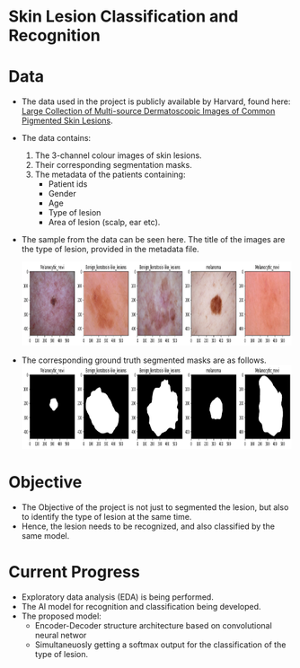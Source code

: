 # Skin Lesion Classification and Recognition

# Data

 - The data used in the project is publicly available by Harvard, found here: [Large Collection of Multi-source Dermatoscopic Images of Common Pigmented Skin Lesions](https://dataverse.harvard.edu/dataset.xhtml?persistentId=doi:10.7910/DVN/DBW86T).
  - The data contains:
    1. The 3-channel colour images of skin lesions.
    2. Their corresponding segmentation masks.
    3. The metadata of the patients containing:
        - Patient ids
        - Gender
        - Age
        - Type of lesion
        - Area of lesion (scalp, ear etc).
 
 - The sample from the data can be seen here. The title of the images are the type of lesion, provided in the metadata file.
    
    <img src="data/sample.png" alt="Result 1" style="height: 150px;width:750px;"/>
 - The corresponding ground truth segmented masks are as follows.
    <img src="data/sample_seg.png" alt="Result 1" style="height: 150px;width:750px;"/>

# Objective

 - The Objective of the project is not just to segmented the lesion, but also to identify the type of lesion at the same time.
 -  Hence, the lesion needs to be recognized, and also classified by the same model.

 # Current Progress
 - Exploratory data analysis (EDA) is being performed.
 - The AI model for recognition and classification being developed.
 - The proposed model:
    - Encoder-Decoder structure architecture based on convolutional neural networ
    - Simultaneuosly getting a softmax output for the classification of the type of lesion.